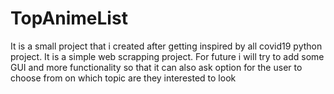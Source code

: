# TopAnimeList
It is a small project that i created after getting inspired by all covid19 python project. It is a simple web scrapping project. For future i will try to add some GUI and more functionality so that it can also ask option for the user to choose from on which topic are they interested to look 
